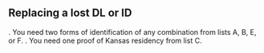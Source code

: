 ## Replacing a lost DL or ID
. You need two forms of identification of any combination from lists A, B, E, or F.
. You need one proof of Kansas residency from list C.